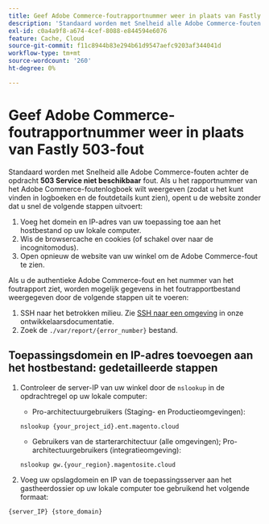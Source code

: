 ```yaml
---
title: Geef Adobe Commerce-foutrapportnummer weer in plaats van Fastly 503-fout
description: 'Standaard worden met Snelheid alle Adobe Commerce-fouten verborgen achter de fout **503 Service niet beschikbaar**. Als u het rapportnummer van het Adobe Commerce-foutenlogboek wilt weergeven (zodat u het kunt vinden in logboeken en de foutdetails kunt zien), opent u de website zonder dat u snel de volgende stappen uitvoert:'
exl-id: c0a4a9f8-a674-4cef-8088-e844594e6076
feature: Cache, Cloud
source-git-commit: f11c8944b83e294b61d9547aefc9203af344041d
workflow-type: tm+mt
source-wordcount: '260'
ht-degree: 0%

---
```


# Geef Adobe Commerce-foutrapportnummer weer in plaats van Fastly 503-fout

Standaard worden met Snelheid alle Adobe Commerce-fouten achter de opdracht **503 Service niet beschikbaar** fout. Als u het rapportnummer van het Adobe Commerce-foutenlogboek wilt weergeven (zodat u het kunt vinden in logboeken en de foutdetails kunt zien), opent u de website zonder dat u snel de volgende stappen uitvoert:

1. Voeg het domein en IP-adres van uw toepassing toe aan het hostbestand op uw lokale computer.
1. Wis de browsercache en cookies (of schakel over naar de incognitomodus).
1. Open opnieuw de website van uw winkel om de Adobe Commerce-fout te zien.

Als u de authentieke Adobe Commerce-fout en het nummer van het foutrapport ziet, worden mogelijk gegevens in het foutrapportbestand weergegeven door de volgende stappen uit te voeren:

1. SSH naar het betrokken milieu. Zie [SSH naar een omgeving](https://devdocs.magento.com/guides/v2.3/cloud/env/environments-ssh.html#ssh) in onze ontwikkelaarsdocumentatie.
1. Zoek de `./var/report/{error_number}` bestand.

## Toepassingsdomein en IP-adres toevoegen aan het hostbestand: gedetailleerde stappen

1. Controleer de server-IP van uw winkel door de `nslookup` in de opdrachtregel op uw lokale computer:
   * Pro-architectuurgebruikers (Staging- en Productieomgevingen):

   ```
   nslookup {your_project_id}.ent.magento.cloud
   ```

   * Gebruikers van de starterarchitectuur (alle omgevingen); Pro-architectuurgebruikers (integratieomgeving):

   ```
   nslookup gw.{your_region}.magentosite.cloud
   ```

1. Voeg uw opslagdomein en IP van de toepassingsserver aan het gastheerdossier op uw lokale computer toe gebruikend het volgende formaat:

```
{server_IP} {store_domain}
```
